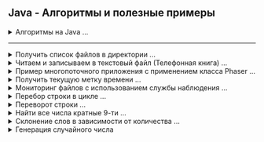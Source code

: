 ## Java - Алгоритмы и полезные примеры

<details><summary>Алгоритмы на Java ...</summary><blockquote>

<details Сортировка выбором ><summary>Сортировка выбором.</summary>

```java
package algorithms;

import java.util.Arrays;

public class AlgorithmSelectionSort {

   public static void main(String[] args) {
      final int LEN = 10;
      int[] arrays = genarateIntArrays(LEN);

      System.out.println("Cортировка выбором.");
      System.out.println("Исходный массив: " + Arrays.toString(arrays));

      selectionSort(arrays);

      System.out.println("Отсортированный: " + Arrays.toString(arrays));
   }

   /**
    * Метод меняет местами элементы в индексах i и j
    */
   private static void swapElements(int[] array, int i, int j) {
      int temp = array[i];
      array[i] = array[j];
      array[j] = temp;
   }

   /**
    * Метод находит индекс с наименьшим значением,
    * начиная с индекса при запуске (включительно)
    * и двигаясь к концу массива.
    */
   private static int indexLowest(int[] array, int start) {
      int lowIndex = start;
      for (int i = start; i < array.length; i++) {
         if (array[i] < array[lowIndex]) {
            lowIndex = i;
         }
      }
      return lowIndex;
   }

   /**
    * Метод сортирует элементы (на месте) с помощью сортировки выбором
    */
   public static void selectionSort(int[] array) {
      for (int i = 0; i < array.length; i++) {
         int j = indexLowest(array, i);
         swapElements(array, i, j);
      }
   }

   /**
    * Метод генерации неупорядоченного массива с указанием размерности в аргументе
    */
   private static int[] genarateIntArrays(int len) {
      int[] arrRandom = new int[len];
      for (int i = 0; i < arrRandom.length; i++) {
         arrRandom[i] = (int) (i + Math.random() * 10);
      }
      return arrRandom;
   }
}

/* -----------------------------------

Cортировка выбором.
Исходный массив: [5, 3, 9, 12, 6, 7, 8, 14, 17, 10]
Отсортированный: [3, 5, 6, 7, 8, 9, 10, 12, 14, 17]

*/
```

[AlgorithmSelectionSort.java](./src/algorithms/AlgorithmSelectionSort.java "https://github.com/aykononov/java-example/blob/master/src/algorithms/AlgorithmSelectionSort.java")

</details>

<details Пузырьковая ><summary>Пузырьковая сортировка.</summary>

Сортировка пузырьком — один из самых известных алгоритмов сортировки. Здесь нужно последовательно сравнивать значения
соседних элементов и менять числа местами, если предыдущее оказывается больше последующего. Таким образом элементы с
большими значениями оказываются в конце списка, а с меньшими остаются в начале.

Этот алгоритм считается учебным и почти не применяется на практике из-за низкой эффективности: он медленно работает на
тестах, в которых маленькие элементы (их называют «черепахами») стоят в конце массива. Однако на нём основаны многие
другие методы, например, шейкерная сортировка и сортировка расчёской.

![image info](./src/algorithms/bubbleSort.gif)

![image info](./src/algorithms/bubbleSortO.jpg)

```java
package algorithms;

import java.util.Arrays;

public class AlgorithmBubbleSort {

    public static void main(String[] args) {
        final int LEN = 10;
        int[] arrays = genarateIntArrays(LEN);

        System.out.println("Пузырьковая сортировка.");
        System.out.println("Исходный массив: " + Arrays.toString(arrays));

        bubbleSort(arrays);

        System.out.println("Отсортированный: " + Arrays.toString(arrays));
    }

    /**
     * Метод генерации неупорядоченного массива с указанием размерности в аргументе
     */
    private static int[] genarateIntArrays(int len) {
        if (len < 0) return new int[0];

        int[] arrRandom = new int[len];
        for (int i = 0; i < arrRandom.length; i++) {
            arrRandom[i] = (int) (i + Math.random() * 10);
        }
        return arrRandom;
    }

    /**
     * Метод реализует алгоритм сортировки Пузырьком
     */
    private static void bubbleSort(int[] intArrays) {

        for (int i = 0; i < intArrays.length; i++) {
            for (int j = i + 1; j < intArrays.length; j++) {
                if (intArrays[i] > intArrays[j]) {
                    int temp = arrays[j];
                    intArrays[j] = intArrays[i];
                    intArrays[i] = temp;
                }
            }
        }
    }
}

/* -----------------------------------------------
Пузырьковая сортировка.
Исходный массив: [1, 7, 6, 12, 7, 7, 6, 8, 15, 17]
Отсортированный: [1, 6, 6, 7, 7, 7, 8, 12, 15, 17]

*/
```

[AlgorithmBubbleSort.java](./src/algorithms/AlgorithmBubbleSort.java "https://github.com/aykononov/java-example/blob/master/src/algorithms/AlgorithmBubbleSort.java")

</details>

<details Перемешиванием ><summary>Сортировка перемешиванием (Шейкерная сортировка).</summary>

Шейкерная сортировка отличается от пузырьковой тем, что она двунаправленная: алгоритм перемещается сначала слева
направо, затем справа налево.

![image info](./src/algorithms/shakerSort.gif)

![image info](./src/algorithms/shakerSortO.jpg)

```java
package algorithms;

import java.util.Arrays;

public class AlgorithmShakerSort {

    public static void main(String[] args) {
        final int LEN = 10;

        int[] arrays = newArrsRandom(LEN);
        System.out.println("Шейкерная сортировка.");
        System.out.println("Исходный массив: " + Arrays.toString(arrays));
        System.out.println("Отсортированный: " + Arrays.toString(shakerSort(arrays)));
    }

    /**
     * Метод генерации неупорядоченного массива с указанием размерности в аргументе
     */
    private static int[] newArrsRandom(int len) {
        int[] arrRandom = new int[len];
        for (int i = 0; i < arrRandom.length; i++) {
            arrRandom[i] = (int) (i + Math.random() * 10);
        }
        return arrRandom;
    }

    /**
     * Метод реализует алгоритм Шейкерной сортировки с аргументом типа целочисленный массив
     */
    private static int[] shakerSort(int[] A) {
        boolean swapped;
        do {
            swapped = false;
            for (int i = 0; i <= A.length - 2; i++) {
                if (A[i] > A[i + 1]) {
                    //проверяем, находятся ли два элемента в нерпавильном порядке
                    int temp = A[i];
                    A[i] = A[i + 1];
                    A[i + 1] = temp;
                    swapped = true;
                }
            }
            if (!swapped) {
                //здесь мы можем выйти из внешнего цикла, если обменов не произошло
                break;
            }
            swapped = false;
            for (int i = A.length - 2; i >= 0; i--) {
                if (A[i] > A[i + 1]) {
                    int temp = A[i];
                    A[i] = A[i + 1];
                    A[i + 1] = temp;
                    swapped = true;
                }
            }
            //если никакие элементы не были заменены, то список отсортирован
        } while (swapped);

        return A;
    }
}

/* --------------------------------------------------

Шейкерная сортировка.
Исходный массив: [6, 10, 2, 9, 6, 6, 10, 9, 17, 18]
Отсортированный: [2, 6, 6, 6, 9, 9, 10, 10, 17, 18]

*/
```

[AlgorithmShakerSort.java](./src/algorithms/AlgorithmShakerSort.java "https://github.com/aykononov/java-example/blob/master/src/algorithms/AlgorithmShakerSort.java")

</details>

<details Быстрая ><summary>Быстрая сортировка.</summary>

"Быстрая сортировка", хоть и была разработана более 40 лет назад, является наиболее широко применяемым и одним их
самых эффективных алгоритмов.

Метод основан на подходе "разделяй-и-властвуй" :

1. Сначала из массива выбирается опорный элемент a[p] (любой лемент массива),
2. Затем все элементы a[i] сравниваются с опорным и меньшие перемещаются влево, а большие вправо.
3. Получим массив из двух подмассивов, где элементы левого будут меньше или равны элемнтам
   правого:

        a[i] <= a[p] >= a[i]

4. А дальше рекурсивно применяем первые два шага к подмассивам слева и справа от опорного значения.

![image info](./src/algorithms/quickSort.gif)

![image info](./src/algorithms/quickSortO.jpg)

```java
package algorithms;

import java.util.Arrays;

public class AlgorithmQuickSort {

    public static void main(String[] args) {
        final int LEN = 10;
        int[] arrays = genarateIntArrays(LEN);
        final int LOW = 0;
        final int HIGH = arrays.length - 1;

        System.out.println("Быстрая сортировка.");
        System.out.println("Исходный массив: " + Arrays.toString(arrays));

        quickSort(arrays, LOW, HIGH);

        System.out.println("Отсортированный: " + Arrays.toString(arrays));

    }

    /**
     * Метод генерации неупорядоченного массива с указанием размерности в аргументе
     */
    private static int[] genarateIntArrays(int len) {
        int[] arrRandom = new int[len];
        for (int i = 0; i < arrRandom.length; i++) {
            arrRandom[i] = (int) (i + Math.random() * 10);
        }
        return arrRandom;
    }

    /**
     * Метод реализует алгоритм Быстрой сортировки
     */
    private static void quickSort(int[] array, int low, int high) {
        int i = low;
        int j = high;

        if (array.length == 0 || i >= j) return;

        int pivot = array[i + (j - i) / 2]; // выбираем опорный элемент

        // Разделим на подмассивы
        while (i <= j) {
            while (array[i] < pivot) i++;
            while (array[j] > pivot) j--;

            // Поменяем местами элементы
            if (i <= j) {
                int temp = array[i];
                array[i] = array[j];
                array[j] = temp;
                i++;
                j--;
            }
        }

        // Вызов рекурсии для сортировки подмассивов
        if (low < j) quickSort(array, low, j);
        if (high > i) quickSort(array, i, high);
    }
}

/* -------------------------------------------------

Быстрая сортировка.
Исходный массив: [3, 6, 9, 11, 4, 14, 9, 11, 13, 12]
Отсортированный: [3, 4, 6, 9, 9, 11, 11, 12, 13, 14]

*/
```

[AlgorithmQuickSort.java](./src/algorithms/AlgorithmQuickSort.java "https://github.com/aykononov/java-example/blob/master/src/algorithms/AlgorithmQuickSort.java")

</details>

<details Линейный ><summary>Линенйный (Последовательный) поиск...</summary>

*Последовательный поиск (Sequential Search)*, называемый также *линейным поиском*, является самым простым из всех
алгоритмов поиска. Это метод поиска одного
значения t в коллекции С "в лоб". Он находит t, начиная с первого элемента коллекции и исследуя каждый последующий
элемент до тех пор, пока не просмотрит всю
коллекцию или пока соответствующий элемент не будет найден.

**Наилучший случай: O(1); средний и наихудший случаи: О(n)**

```java
package algorithms;

import java.util.Arrays;

// Последовательный поиск значения в неупорядоченном массиве (используя цикл foreach)
class SearchBruteForce {

    // Метод генерации неупорядоченного массива с указанием размерности в параметре
    private static int[] newArrsRandom(int len) {
        int[] arrRandom = new int[len];
        for (int i = 0; i < arrRandom.length; i++) {
            arrRandom[i] = (int) (i + Math.random() * 10);
        }
        return arrRandom;
    }

    // Метод линейного (последовательного) поиска
    private static boolean getSearch(int[] inArrs, int n) {
        for (int i = 0; i < inArrs.length; i++) {
            if (n == inArrs[i]) {
                return true;
            }
        }
        return false;
    }

    public static void main(String[] args) {
        System.out.println("Создаем массив и выполняем поиск.");
        int[] arrs = newArrsRandom(10);
        System.out.println("    Исходный массив: " + Arrays.toString(arrs));
        System.out.println("Поиск значения  (5): " + getSearch(arrs, 5));
        System.out.println("Поиск значения (20): " + getSearch(arrs, 20));
    }
}

/* ------------------------------------------------
Создаем массив и выполняем поиск.
Исходный массив: [8, 1, 6, 10, 5, 7, 7, 16, 10, 13]
Поиск значения  (5): true
Поиск значения (20): false
 */
```

[SearchBruteForce - Линенйный поиск](./src/algorithms/SearchBruteForce.java)

</details>

<details Бинарный><summary>Бинарный (двоичный) поиск...</summary>

*Бинарный (двоичный) поиск* обеспечивает лучшую производительность, чем *последовательный поиск*, поскольку работает с
коллекцией, элементы которой уже *отсортированы*.

**Наилучший случай: O(1); средний и наихудший случаи: O(log n)**

[SearchBinary - Бинарный поиск](./src/algorithms/SearchBinary.java)

</details>

<details Поиск дубликатов><summary>Поиск дубликатов...</summary>

Поиск дубликатов в массиве методом простого перебора всех элементов можно реализовать двумя вложенными циклами.

**Временная сложность - O(n²), пространственная сложность — O(1).**

[SearchSimpleDuplicate - Найти первый дубликат в массиве простым перебором](./src/algorithms/SearchSimpleDuplicate.java)

</details>

<details Пузырьковая сортировка строк><summary>Пузырьковая сортировка строк...</summary>

Реализация алгоритма Пузырьковой сортирвки для объектов типа String.

[SortBoobleString - Пример Пузырьковой сортировки строк](./src/algorithms/SortBoobleString.java)

</details>

<details ФАКТОРИАЛ><summary>Определение ФАКТОРИАЛА (используя рекурсию)...</summary>

*Факториал натурального числа n* определяется, как произведение всех натуральных чисел от 1 до n включительно.

[FactorialUsingRecursion - Определение ФАКТОРИАЛА (используя рекурсию)](./src/algorithms/FactorialUsingRecursion.java)

</details>

<details ФАКТОРИАЛ лямда><summary>Определение ФАКТОРИАЛА (используя Лямбда-выражение)...</summary>

Пример программы, где блочное Лямбда-выражение применяется для вычисления и возврата факториала целочисленного значения.

[FactorialUsingLambda - Определение ФАКТОРИАЛА (используя Лямбда-выражение)](./src/algorithms/FactorialUsingLambda.java)

</details>

<details Реверс><summary>Реверс строки в обратном порядке (используя Лямбда-выражение)...</summary>

В данном примере программы, блочное Лямбда-выражение изменяет строку на обратный порядок следования символов в этой
строке.

[ReverseStringUsingLambda - Реверс строки в обратном порядке (используя Лямбда-выражение)](./src/algorithms/ReverseStringUsingLambda.java)

</details>

<details Палиндром><summary>Палиндром...</summary>

Палиндромом считаются слова, фразы или числа, которые одинаково читаются слева направо и справа налево.

[Palindrom - Пример проверяет, является ли строка Палиндромом](./src/algorithms/Palindrom.java)
</details>

</blockquote></details>

---

<details><summary>Получить список файлов в директории ...</summary>

```java

package files;

import java.io.File;
import java.util.Set;
import java.util.stream.Collectors;
import java.util.stream.Stream;

// Пример выводит все файлы в указанной директории + фильтр.
// Фильтрация коллекций с использованием нескольких критериев.

public class ListFiles {

    public static void main(String[] args) {
        String dir = "./src/files/";
        System.out.println("Получить список файлов в директории: " + dir + "\n..");
        for (String file : listFilesUsingJavaIO(dir)) {
            System.out.println(file);
        }
    }

    private static Set<String> listFilesUsingJavaIO(String dir) {
        return Stream.of(new File(dir).listFiles())
                .filter(file -> !file.isDirectory() &&  // фильтр: файл не является директорий
                        file.getName().startsWith("L")) // фильтр: имя файла начинается с "L"
                .map(File::getName)
                .collect(Collectors.toSet());
    }

}

/* -------------------------------------------

Получить список файлов в директории: src/main/java/files/
..
ListFiles.java

 */

```

[ListFiles.java](./src/files/ListFiles.java "https://github.com/aykononov/JavaExamples/tree/main/src/files/ListFiles.java")

</details>

<details><summary>Читаем и записываем в текстовый файл (Телефонная книга) ...</summary>

```java
/* Простая база данных телефонных номеров, построенная на основе
   чтения и записи текстового файла со списком свойств.  */

import javax.imageio.IIOException;
import java.io.*;
import java.util.Properties;

public class PhoneBookFromTextFile {
    public static void main(String[] args) throws IOException {
        Properties ht = new Properties();
        BufferedReader br = new BufferedReader(new InputStreamReader(System.in));
        String name, number;
        FileInputStream fin = null;
        boolean changed = false;

        // Попытаться открыть файл phonebook.dat
        try {
            fin = new FileInputStream("src/main/java/package02/phonebook.dat");
        } catch (FileNotFoundException e) {
            // игнорировать отсутствующий файл
        }

        // Если телефонная книга уже существует, загрузить существующие телефонные номера.
        try {
            if (fin != null) {
                ht.load(fin);
                fin.close();
            }
        } catch (IIOException e) {
            System.out.println("Oшибкa чтения файла.");
        } catch (IOException e) {
            e.printStackTrace();
        }

        // разрешить пользователю вводить новые имена и номера телефонов абонентов
        do {
            System.out.println("Добавить контакт ('exit' для завершения).\n ввeдитe имя: ");
            name = br.readLine();
            if (name.equals("exit")) continue;
            System.out.println("Bвeдитe номер: ");
            number = br.readLine();
            ht.put(name, number);
            changed = true;
        } while (!name.equals("exit"));

        // сохранить телефонную книгу, если она изменилась
        if (changed) {
            FileOutputStream fout = new FileOutputStream("src/main/java/package02/phonebook.dat");
            ht.store(fout, "Телефонная книга");
            fout.close();
        }

        //искать номер по имени абонента
        do {
            System.out.println("Поиск контакта по имени ('exit' для завершения).\n ввeдитe имя: ");
            name = br.readLine();
            if (name.equals("exit")) continue;
            number = (String) ht.get(name);
            System.out.println("Контакт: " + name + ", " + number);
        } while (!name.equals("exit"));
    }
}
/* ----------------------------------------------
Добавить контакт ('exit' для завершения).
 ввeдитe имя:
alex
Bвeдитe номер:
111
Добавить контакт ('exit' для завершения).
 ввeдитe имя:
elen
Bвeдитe номер:
222
Добавить контакт ('exit' для завершения).
 ввeдитe имя:
exit
Поиск контакта по имени ('exit' для завершения).
 ввeдитe имя:
alex
Контакт: alex, 111
Поиск контакта по имени ('exit' для завершения).
 ввeдитe имя:
exit

 */
```

[PhoneBookFromTextFile.java](./src/package02/PhoneBookFromTextFile.java "https://github.com/aykononov/JavaExamples/tree/main/src/package02/PhoneBookFromTextFile.java")

</details>

<details><summary>Пример многопоточного приложения с применением класса Phaser ...</summary>

```java
/* Пример многопоточного приложения с применением класса Phaser.

Класс Phaser синхронизирует потоки - он определяет объект синхронизации,
который ждет, пока не завершится определенная фаза.
Далее Phaser переходит к следующей стадии или фазе и снова ожидает ее завершения.
*/

import java.util.concurrent.Phaser;

class PhaseThread implements Runnable {
    Phaser phaser;
    String name;

    PhaseThread(Phaser phaser, String name) {
        this.phaser = phaser;
        this.name = name;

        // регистрирует текущий поток как участника
        phaser.register();
    }

    public void run() {
        System.out.println(this.name + " выполняет фазу " + phaser.getPhase());
        phaser.arriveAndAwaitAdvance(); // сообщает, что Первая фаза достигнута
        try {
            Thread.sleep(100);
        } catch (InterruptedException e) {
            System.out.println(e.getMessage());
        }

        System.out.println(this.name + " выполняет фазу " + phaser.getPhase());
        phaser.arriveAndAwaitAdvance(); // сообщает, что Вторая фаза достигнута
        try {
            Thread.sleep(100);
        } catch (InterruptedException e) {
            System.out.println(e.getMessage());
        }

        System.out.println(this.name + " выполняет фазу " + phaser.getPhase());
        phaser.arriveAndDeregister(); // сообщает о Завершении фаз и удаляет с регистрации объект
    }
}

class MultithreadingUsingPhaser {
    public static void main(String[] args) {
        Phaser phaser = new Phaser(1); // число 1 - главный поток
        new Thread(new PhaseThread(phaser, "PhaserThread 1")).start();
        new Thread(new PhaseThread(phaser, "PhaserThread 2")).start();
        new Thread(new PhaseThread(phaser, "PhaserThread 3")).start();

        // ожидаем завершения фазы 0
        int phase = phaser.getPhase();
        phaser.arriveAndAwaitAdvance();
        System.out.println("Фаза " + phase + " завершена");

        // ожидаем завершения фазы 1
        phase = phaser.getPhase();
        phaser.arriveAndAwaitAdvance();
        System.out.println("Фаза " + phase + " завершена");

        // ожидаем завершения фазы 2
        phase = phaser.getPhase();
        phaser.arriveAndAwaitAdvance();
        System.out.println("Фаза " + phase + " завершена");

        phaser.arriveAndDeregister();
    }
}

/* ----------------------------
PhaserThread 2 выполняет фазу 0
PhaserThread 3 выполняет фазу 0
PhaserThread 1 выполняет фазу 0
Фаза 0 завершена
PhaserThread 1 выполняет фазу 1
PhaserThread 3 выполняет фазу 1
PhaserThread 2 выполняет фазу 1
Фаза 1 завершена
PhaserThread 2 выполняет фазу 2
PhaserThread 1 выполняет фазу 2
PhaserThread 3 выполняет фазу 2
Фаза 2 завершена
 */
```

[MultithreadingUsingPhaser.java](./src/package03/MultithreadingUsingPhaser.java "https://github.com/aykononov/JavaExamples/tree/main/src/package03/PhaseThreadDemo.java")

</details>

<details><summary>Получить текущую метку времени ...</summary>

```java
/* Получить текущую метку времени */

import java.sql.Timestamp;

public class GetCurrentTimestamp {
    public static void main(String[] args) {
        System.out.println(new Timestamp(System.currentTimeMillis()));
    }
}

/*---------------------
2020-11-25 15:36:10.581
 */
```

[GetCurrentTimestamp.java](./src/package04/GetCurrentTimestamp.java "https://github.com/aykononov/JavaExamples/tree/main/src/package04/GetCurrentTimestamp.java")

</details>

<details><summary>Мониторинг файлов с использованием службы наблюдения ...</summary>

```java
package package05;

/* Мониторинг файлов с использованием службы наблюдения.
 *  WatchService - Служба наблюдения, которая отслеживает зарегистрированные объекты на предмет изменений и событий. */

import java.io.IOException;
import java.nio.file.*;

class WatcherServiceExample {
    public static void main(String[] args) {

        try (WatchService watchService = FileSystems.getDefault().newWatchService()) {
            Path path = Paths.get("src/main/java/package05");
            path.register(watchService,
                    StandardWatchEventKinds.ENTRY_CREATE,
                    StandardWatchEventKinds.ENTRY_DELETE,
                    StandardWatchEventKinds.ENTRY_MODIFY);
            WatchKey key;
            while ((key = watchService.take()) != null) {
                for (WatchEvent<?> event : key.pollEvents()) {
                    System.out.println(path + ": " + event.kind() + ": " + event.context());
                }
                key.reset();
            }
        } catch (IOException | InterruptedException e) {
            System.out.println(e.getMessage());
        }
    }
}
/* -----------------------------------------
src\main\java\package05: ENTRY_CREATE: a.txt
src\main\java\package05: ENTRY_MODIFY: a.txt
src\main\java\package05: ENTRY_DELETE: a.txt

 */
```

[WatcherServiceExample.java](./src/package05/WatcherServiceExample.java "https://github.com/aykononov/JavaExamples/tree/main/src/package05/WatcherServiceExample.java")

</details>

<details><summary>Перебор строки в цикле ...</summary>

```java
/* Перебор строки в цикле по символам. */
public class StringForEach {
    public static void main(String[] args) {
        String str = "Hello Java";
        System.out.print("Перебор строки в цикле: ");
        for (char c : str.toCharArray()) {
            System.out.print(c + " ");
        }
    }
}
/* ----------------------------------------
Перебор строки в цикле: H e l l o   J a v a 
 */
```

[StringForEach.java](./src/package06/StringForEach.java "https://github.com/aykononov/JavaExamples/tree/main/src/package06/StringForEach.java")

</details>

<details><summary>Переворот строки ...</summary>

```java
/* Переворот строки. */
public class StringReverse {
    public static void main(String[] args) {
        String str = "Hello Java";
        System.out.print("Переворот строки: ");
        for (int i = str.length() - 1; i >= 0; i--) {
            System.out.print(str.charAt(i));
        }
    }
}
/* -------------------------
Переворот строки: avaJ olleH
 */
```

[StringReverse.java](./src/package06/StringReverse.java "https://github.com/aykononov/JavaExamples/tree/main/src/package06/StringReverse.java")

</details>

<details><summary>Найти все числа кратные 9-ти ...</summary>

```java
// Найти все числа кратные 9-ти.
public class ForContionue {
    public static void main(String[] args) {
        for (int i = 0; i < 82; i++) {
            // Оператор деления по модулю % - возвращает остаток от деления.
            if (i % 9 == 0) System.out.print(i + " ");
        }
    }
}
/* ------------------------
0 9 18 27 36 45 54 63 72 81 
 */
```

[ForContionue.java](./src/package07/ForContionue.java "https://github.com/aykononov/JavaExamples/tree/main/src/package07/ForContionue.java")

</details>

<details><summary>Склонение слов в зависимости от количества ...</summary>

```java
package package07;

// Склонение слов в зависимости от количества.
public class Declination {

    public static void main(String[] args) {
        System.out.println("1 " + getDeclination(1));
        System.out.println("2 " + getDeclination(2));
        System.out.println("5 " + getDeclination(5));
        System.out.println("21 " + getDeclination(21));
        System.out.println("52 " + getDeclination(52));
        System.out.println("105 " + getDeclination(105));
    }

    public static String getDeclination(int count) {
        String one = "день";
        String tow = "дня";
        String five = "дней";

        if (count > 100) count %= 100;
        if (count > 20) count %= 10;
        switch (count) {
            case 1:
                return one;
            case 2:
            case 3:
            case 4:
                return tow;
            default:
                return five;
        }
    }

}

/* ---------
1 день
2 дня
5 дней
21 день
52 дня
105 дней
 */
```

[Declination.java](./src/package07/Declination.java "https://github.com/aykononov/JavaExamples/tree/main/src/package07/Declination.java")

</details>

<details><summary>Генерация случайного числа</summary>

```java
import static java.util.Arrays.stream;
import static java.util.stream.Collectors.toList;

import java.util.List;
import java.util.Random;

/**
 * Генерация случайного числа
 */
public class RandomIntBetweenExclude {
    public static void main(String[] args) {
        System.out.println("Генерация случайного числа, исключая диапазон чисел:");
        System.out.print(nextIntExclude(1, 2, 3, 4, 5) + " ");

        System.out.println("\n");

        System.out.println("Генерация случайного числа в диапазоне min и max, исключая диапазон чисел:");
        System.out.print(nextIntBetweenExclude(7, 10, 9, 10) + " ");
    }

    // Генерация случайного числа, исключая диапазон чисел
    public static Integer nextIntExclude(final Integer... exclude) {
        int result = new Random().nextInt();
        if (exclude.length == 0) {
            return result;
        }
        List < IntegerexcludeList = stream(exclude).collect(toList());
        while (excludeList.contains(result)) {
            result++;
        }
        return result;
    }

    // Генерация случайного числа в диапазоне min и max, исключая диапазон чисел
    public static Integer nextIntBetweenExclude(final Integer min, final Integer max, final Integer... exclude) {
        int random = new Random().nextInt(max - min + 1) + min;
        int result = random;
        if (exclude.length == 0) {
            return result;
        }
        List < IntegerexcludeList = stream(exclude).collect(toList());
        if (!excludeList.contains(result) && result >= min && result <= max) {
            return result;
        }
        while (result++ != max) {
            if (!excludeList.contains(result)) {
                return result;
            }
        }
        result = random;
        while (result-- != min) {
            if (!excludeList.contains(result)) {
                return result;
            }
        }
        throw new IllegalArgumentException("Все числа из диапазона в списке на исключение!");
    }
}

```

[RandomIntBetweenExclude.java](./src/package08/RandomIntBetweenExclude.java "https://github.com/aykononov/JavaExamples/tree/main/src/package08/RandomIntBetweenExclude.java")

</details>